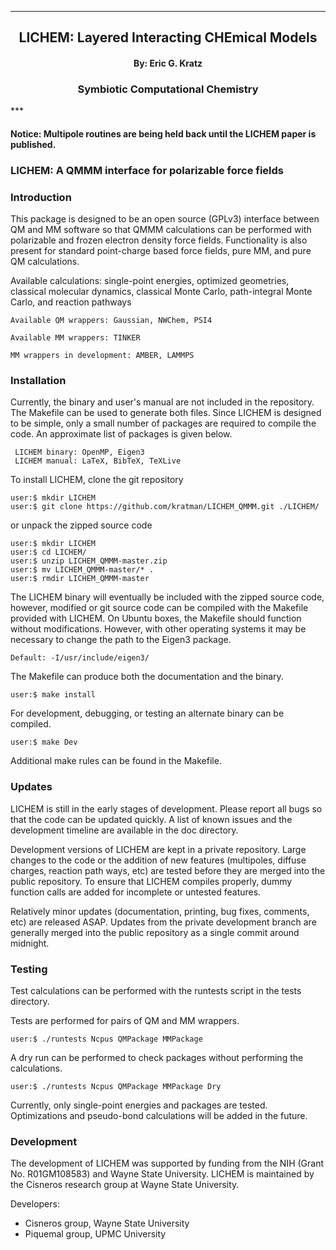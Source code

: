 
[//]: # (Mixture of GitHub markdown and HTML. HTML is needed for formatting.)

***
<div align=center> <h2>
LICHEM: Layered Interacting CHEmical Models
</h2> </div>

<div align=center> <h4> By: Eric G. Kratz </h4> </div>

<div align=center> <h3> Symbiotic Computational Chemistry </h3> </div>
***

<h4>
Notice: Multipole routines are being held back until the LICHEM paper
is published.
</h4>

### LICHEM: A QMMM interface for polarizable force fields

### Introduction

This package is designed to be an open source (GPLv3) interface between QM
and MM software so that QMMM calculations can be performed with polarizable
and frozen electron density force fields. Functionality is also present for
standard point-charge based force fields, pure MM, and pure QM calculations.

Available calculations: single-point energies, optimized geometries, classical
molecular dynamics, classical Monte Carlo, path-integral Monte Carlo, and
reaction pathways
```
Available QM wrappers: Gaussian, NWChem, PSI4

Available MM wrappers: TINKER

MM wrappers in development: AMBER, LAMMPS
```

### Installation

Currently, the binary and user's manual are not included in the repository.
The Makefile can be used to generate both files. Since LICHEM is designed to
be simple, only a small number of packages are required to compile the code.
An approximate list of packages is given below.
```
 LICHEM binary: OpenMP, Eigen3
 LICHEM manual: LaTeX, BibTeX, TeXLive
```

To install LICHEM, clone the git repository
```
user:$ mkdir LICHEM
user:$ git clone https://github.com/kratman/LICHEM_QMMM.git ./LICHEM/
```

or unpack the zipped source code
```
user:$ mkdir LICHEM
user:$ cd LICHEM/
user:$ unzip LICHEM_QMMM-master.zip
user:$ mv LICHEM_QMMM-master/* .
user:$ rmdir LICHEM_QMMM-master
```

The LICHEM binary will eventually be included with the zipped source code,
however, modified or git source code can be compiled with the Makefile
provided with LICHEM. On Ubuntu boxes, the Makefile should function
without modifications. However, with other operating systems it may be
necessary to change the path to the Eigen3 package.
```
Default: -I/usr/include/eigen3/
```

The Makefile can produce both the documentation and the binary.
```
user:$ make install
```

For development, debugging, or testing an alternate binary can be compiled.
```
user:$ make Dev
```

Additional make rules can be found in the Makefile.

### Updates

LICHEM is still in the early stages of development. Please report all bugs so
that the code can be updated quickly. A list of known issues and the
development timeline are available in the doc directory.

Development versions of LICHEM are kept in a private repository. Large changes
to the code or the addition of new features (multipoles, diffuse charges,
reaction path ways, etc) are tested before they are merged into the public
repository. To ensure that LICHEM compiles properly, dummy function calls are
added for incomplete or untested features.

Relatively minor updates (documentation, printing, bug fixes, comments, etc)
are released ASAP. Updates from the private development branch are generally
merged into the public repository as a single commit around midnight.

### Testing

Test calculations can be performed with the runtests script in the tests
directory.

Tests are performed for pairs of QM and MM wrappers.
```
user:$ ./runtests Ncpus QMPackage MMPackage
```

A dry run can be performed to check packages without performing the
calculations.
```
user:$ ./runtests Ncpus QMPackage MMPackage Dry
```

Currently, only single-point energies and packages are tested. Optimizations
and pseudo-bond calculations will be added in the future.

### Development

The development of LICHEM was supported by funding from the NIH (Grant No.
R01GM108583) and Wayne State University. LICHEM is maintained by the Cisneros
research group at Wayne State University.

Developers:
<ul>
  <li>Cisneros group, Wayne State University
  <li>Piquemal group, UPMC University
</ul>
